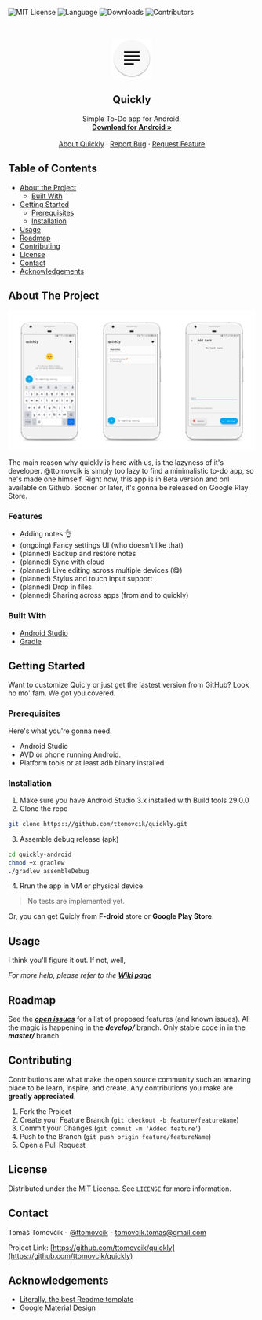 <!--
*** Thank you @othneildrew for this awesome template!!1
-->

![MIT License][badge-license]
![Language][badge-language]
![Downloads][badge-downloads]
![Contributors][badge-contributors]

<!-- PROJECT LOGO -->
<br />
<p align="center">
  <a href="https://github.com/ttomovcik/quickly">
    <img src="quickly-android/app/src/main/ic_launcher-web.png" alt="Quickly app icon" width="80" height="80">
  </a>

  <h2 align="center">Quickly</h2>

  <p align="center">
    Simple To-Do app for Android.
    <br />
    <a href="https://github.com/ttomovcik/quickly/releases"><strong>Download for Android »</strong></a>
    <br />
    <br />
    <a href="https://github.com/ttomovcik/quickly">About Quickly</a>
    ·
    <a href="https://github.com/ttomovcik/quickly/issues">Report Bug</a>
    ·
    <a href="https://github.com/ttomovcik/quickly/issues">Request Feature</a>
  </p>
</p>



<!-- TABLE OF CONTENTS -->
## Table of Contents

* [About the Project](#about-the-project)
  * [Built With](#built-with)
* [Getting Started](#getting-started)
  * [Prerequisites](#prerequisites)
  * [Installation](#installation)
* [Usage](#usage)
* [Roadmap](#roadmap)
* [Contributing](#contributing)
* [License](#license)
* [Contact](#contact)
* [Acknowledgements](#acknowledgements)



<!-- ABOUT THE PROJECT -->
## About The Project

[![Quickly screenshot][screenshot]](https://github.com/ttomovcik/quickly)

The main reason why quickly is here with us, is the lazyness of it's developer. @ttomovcik is simply 
too lazy to find a minimalistic to-do app, so he's made one himself. Right now, this app is in Beta version and onl available on Github.
Sooner or later, it's gonna be released on Google Play Store.

### Features
* Adding notes 👌
* (ongoing) Fancy settings UI (who doesn't like that)
* (planned) Backup and restore notes
* (planned) Sync with cloud
* (planned) Live editing across multiple devices (😋)
* (planned) Stylus and touch input support
* (planned) Drop in files
* (planned) Sharing across apps (from and to quickly)

### Built With
* [Android Studio](https://developer.android.com/studio)
* [Gradle](https://gradle.org/)

<!-- GETTING STARTED -->
## Getting Started

Want to customize Quicly or just get the lastest version from GitHub? Look no mo' fam. We got you covered.

### Prerequisites

Here's what you're gonna need.
* Android Studio
* AVD or phone running Android.
* Platform tools or at least adb binary installed

### Installation

1. Make sure you have Android Studio 3.x installed with Build tools 29.0.0
2. Clone the repo
```sh
git clone https:://github.com/ttomovcik/quickly.git
```
3. Assemble debug release (apk)
```sh
cd quickly-android
chmod +x gradlew
./gradlew assembleDebug
```
4. Rrun the app in VM or physical device.

> No tests are implemented yet.

Or, you can get Quicly from **F-droid** store or **Google Play Store**.

## Usage

I think you'll figure it out. If not, well,

_For more help, please refer to the [**Wiki page**](https://github.com/ttomovcik/quickly/wiki)_

## Roadmap

See the [_**open issues**_](https://github.com/ttomovcik/quickly/issues) for a list of proposed features (and known issues).
All the magic is happening in the _**develop/**_ branch. Only stable code in in the _**master/**_ branch.

## Contributing

Contributions are what make the open source community such an amazing place to be learn, inspire, and create. Any contributions you make are **greatly appreciated**.

1. Fork the Project
2. Create your Feature Branch (`git checkout -b feature/featureName`)
3. Commit your Changes (`git commit -m 'Added feature'`)
4. Push to the Branch (`git push origin feature/featureName`)
5. Open a Pull Request


## License

Distributed under the MIT License. See `LICENSE` for more information.

## Contact

Tomáš Tomovčík - [@ttomovcik](https://ttomovcik.github.io) - tomovcik.tomas@gmail.com

Project Link: [https://github.com/ttomovcik/quickly](https://github.com/ttomovcik/quickly)

## Acknowledgements

* [Literally, the best Readme template](https://github.com/othneildrew/Best-README-Template)
* [Google Material Design](https://material.io/develop/android/)


<!-- MARKDOWN LINKS & IMAGES -->
<!-- https://www.markdownguide.org/basic-syntax/#reference-style-links -->
<!-- Badges -->
[badge-license]: https://img.shields.io/github/license/ttomovcik/quickly?color=00CC6A&style=flat-square
[badge-language]: https://img.shields.io/github/languages/top/ttomovcik/quickly?color=E81123&style=flat-square
[badge-downloads]: https://img.shields.io/github/downloads/ttomovcik/quickly/total?color=0078D7&style=flat-square
[badge-contributors]: https://img.shields.io/github/contributors/ttomovcik/quickly?color=EA005E&style=flat-square

<!-- Others -->
[screenshot]: docs/screenshots/light.jpg
